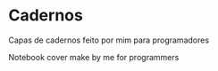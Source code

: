 # Cadernos


Capas de cadernos feito por mim para programadores


Notebook cover make by me for programmers
